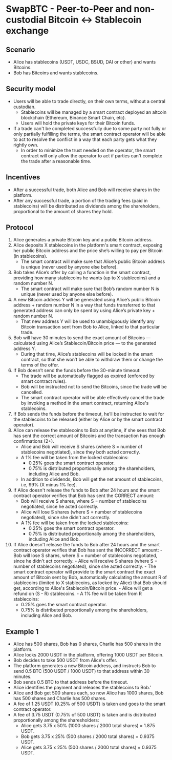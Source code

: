 # SwapBTC - Peer-to-Peer and non-custodial Bitcoin <-> Stablecoin exchange

## Scenario
* Alice has stablecoins (USDT, USDC, BSUD, DAI or other) and wants Bitcoins.
* Bob has Bitcoins and wants stablecoins.

## Security model
* Users will be able to trade directly, on their own terms, without a central custodian.
  - Stablecoins will be managed by a smart contract deployed an altcoin blockchain (Ethereum, Binance Smart Chain, etc).
  - Users will hold the private keys for their Bitcoin funds.
* If a trade can't be completed successfully due to some party not fully or only partially fulfilling the terms, the smart contract operator will be able to act to resolve the conflict in a way that each party gets what they rightly own.
  - In order to minimize the trust needed on the operator, the smart contract will only allow the operator to act if parties can't complete the trade after a reasonable time.

## Incentives
* After a successful trade, both Alice and Bob will receive shares in the platform.
* After any successful trade, a portion of the trading fees (paid in stablecoins) will be distributed as dividends among the shareholders, proportional to the amount of shares they hold.

## Protocol
 1. Alice generates a private Bitcoin key and a public Bitcoin address.
 2. Alice deposits X stablecoins in the platform's smart contract, exposing her public Bitcoin address and the price she’s willing to pay per Bitcoin (in stablecoins).
    - The smart contract will make sure that Alice’s public Bitcoin address is unique (never used by anyone else before).
 3. Bob takes Alice’s offer by calling a function in the smart contract, providing how many stablecoins he wants (up to X stablecoins) and a random number N.
    - The smart contract will make sure that Bob’s random number N is unique (never used by anyone else before).
 4. A new Bitcoin address Y will be generated using Alice’s public Bitcoin address  + random number N in a way that funds transferred to that generated address can only be  spent by using Alice’s private key + random number N.
    - That new address Y will be used to unambiguously identify any Bitcoin transaction sent from Bob to Alice, linked to that particular trade.
 5. Bob will have 30 minutes to send the exact amount of Bitcoins — calculated using Alice’s Stablecoin/Bitcoin price — to the generated address Y.
    - During that time, Alice’s stablecoins will be locked in the smart contract, so that she won’t be able to withdraw them or change the terms of the offer.
 6. If Bob doesn’t send the funds before the 30-minute timeout:
    - The trade will be automatically flagged as expired (enforced by smart contract rules).
    - Bob will be instructed not to send the Bitcoins, since the trade will be cancelled.
    - The smart contract operator will be able effectively cancel the trade by invoking a method in the smart contract, returning Alice's stablecoins.
 7. If Bob sends the funds before the timeout, he’ll be instructed to wait for the stablecoins to be released (either by Alice or by the smart contract operator).
 8. Alice can release the stablecoins to Bob at anytime, if she sees that Bob has sent the correct amount of Bitcoins and the transaction has enough confirmations (2+).
    - Alice and Bob will receive S shares (where S = number of stablecoins negotiated), since they both acted correctly.
    - A 1% fee will be taken from the locked stablecoins:
      * 0.25% goes the smart contract operator.
      * 0.75% is distributed proportionally among the shareholders, including Alice and Bob.
    - In addition to dividends, Bob will get the net amount of stablecoins, i.e, 99% (X minus 1% fee).
 9. If Alice doesn't release the funds to Bob after 24 hours and the smart contract operator verifies that Bob has sent the CORRECT amount:
    - Bob will receive S shares, where S = number of stablecoins negotiated, since he acted correctly.
    - Alice will lose S shares (where S = number of stablecoins negotiated), since she didn't act correctly.
    - A 1% fee will be taken from the locked stablecoins:
      * 0.25% goes the smart contract operator.
      * 0.75% is distributed proportionally among the shareholders, including Alice and Bob.
 10. If Alice doesn't release the funds to Bob after 24 hours and the smart contract operator verifies that Bob has sent the INCORRECT amount:
    - Bob will lose S shares, where S = number of stablecoins negotiated, since he didn't act correctly.
    - Alice will receive S shares (where S = number of stablecoins negotiated), since she acted correctly.
    - The smart contract operator will provide to the smart contract the exact amount of Bitcoin sent by Bob, automatically calculating the amount R of stablecoins (limited to X stablecoins, as locked by Alice) that Bob should get, according to Alice's Stablecoin/Bitcoin price.
    - Alice will get a refund on (S - R) stablecoins.
    - A 1% fee will be taken from R stablecoins:
      * 0.25% goes the smart contract operator.
      * 0.75% is distributed proportionally among the shareholders, including Alice and Bob.

 
## Example 1
* Alice has 500 shares, Bob has 0 shares, Charlie has 500 shares in the platform.
* Alice locks 2000 USDT in the platform, offering 1000 USDT per Bitcoin.
* Bob decides to take 500 USDT from Alice's offer.
* The platform generates a new Bitcoin address, and instructs Bob to send 0.5 BTC (500 USDT / 1000 USDT) to that address within 30 minutes.
* Bob sends 0.5 BTC to that address before the timeout.
* Alice identifies the payment and releases the stablecoins to Bob.'
* Alice and Bob get 500 shares each, so now Alice has 1000 shares, Bob has 500 shares and Charlie has 500 shares.
* A fee of 1.25 USDT (0.25% of 500 USDT) is taken and goes to the smart contract operator.
* A fee of 3.75 USDT (0.75% of 500 USDT) is taken and is distributed proportionally among the sharesholders:
  - Alice gets 3.75 x 50% (1000 shares / 2000 total shares) = 1.875 USDT.
  - Bob gets 3.75 x 25% (500 shares / 2000 total shares) = 0.9375 USDT.
  - Alice gets 3.75 x 25% (500 shares / 2000 total shares) = 0.9375 USDT.

